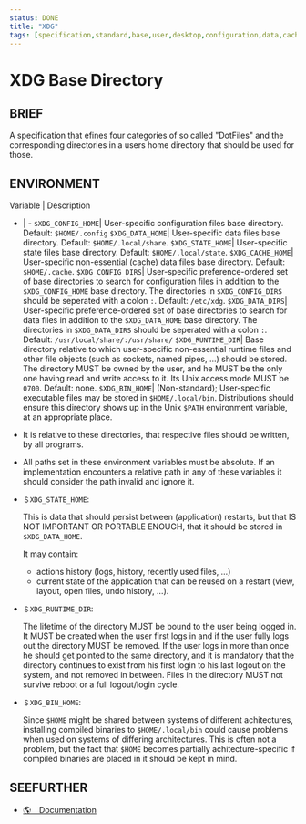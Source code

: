 ```yaml
---
status: DONE
title: "XDG"
tags: [specification,standard,base,user,desktop,configuration,data,cache,directories]
---
```


# XDG Base Directory

## BRIEF

A specification that efines four categories of so called "DotFiles" and the corresponding directories in a users home directory that should be used for those.


## ENVIRONMENT

Variable | Description
- | -
`$XDG_CONFIG_HOME`| User-specific configuration files base directory. Default: `$HOME/.config`
`$XDG_DATA_HOME`| User-specific data files base directory. Default: `$HOME/.local/share`.
`$XDG_STATE_HOME`| User-specific state files base directory. Default: `$HOME/.local/state`.
`$XDG_CACHE_HOME`| User-specific non-essential (cache) data files base directory. Default: `$HOME/.cache`.
`$XDG_CONFIG_DIRS`| User-specific preference-ordered set of base directories to search for configuration files in addition to the `$XDG_CONFIG_HOME` base directory. The directories in `$XDG_CONFIG_DIRS` should be seperated with a colon `:`. Default: `/etc/xdg`.
`$XDG_DATA_DIRS`| User-specific preference-ordered set of base directories to search for data files in addition to the `$XDG_DATA_HOME` base directory. The directories in `$XDG_DATA_DIRS` should be seperated with a colon `:`. Default: `/usr/local/share/:/usr/share/`
`$XDG_RUNTIME_DIR`| Base directory relative to which user-specific non-essential runtime files and other file objects (such as sockets, named pipes, ...) should be stored. The directory MUST be owned by the user, and he MUST be the only one having read and write access to it. Its Unix access mode MUST be `0700`. Default: none.
`$XDG_BIN_HOME`| (Non-standard); User-specific executable files may be stored in `$HOME/.local/bin`. Distributions should ensure this directory shows up in the Unix `$PATH` environment variable, at an appropriate place.

- It is relative to these directories, that respective files should be written, by all programs.

- All paths set in these environment variables must be absolute. If an implementation encounters a relative path in any of these variables it should consider the path invalid and ignore it.

- `＄XDG_STATE_HOME`:

    This is data that should persist between (application) restarts, but that IS NOT IMPORTANT OR PORTABLE ENOUGH, that it should be stored in `$XDG_DATA_HOME`.

    It may contain:

    - actions history (logs, history, recently used files, …)
    - current state of the application that can be reused on a restart (view, layout, open files, undo history, …).

- `＄XDG_RUNTIME_DIR`:

    The lifetime of the directory MUST be bound to the user being logged in. It MUST be created when the user first logs in and if the user fully logs out the directory MUST be removed. If the user logs in more than once he should get pointed to the same directory, and it is mandatory that the directory continues to exist from his first login to his last logout on the system, and not removed in between. Files in the directory MUST not survive reboot or a full logout/login cycle.

- `＄XDG_BIN_HOME`:

    Since `$HOME` might be shared between systems of different achitectures, installing compiled binaries to `$HOME/.local/bin` could cause problems when used on systems of differing architectures. This is often not a problem, but the fact that `$HOME` becomes partially achitecture-specific if compiled binaries are placed in it should be kept in mind.

## SEEFURTHER

- [🌎 Documentation](https://specifications.freedesktop.org/basedir-spec/basedir-spec-latest.html)
